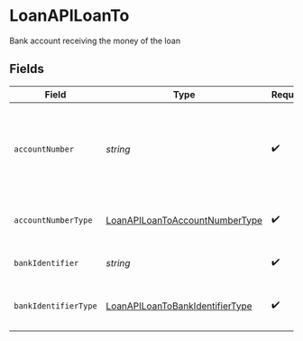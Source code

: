 # LoanAPILoanTo

Bank account receiving the money of the loan


## Fields

| Field                                                                                     | Type                                                                                      | Required                                                                                  | Description                                                                               |
| ----------------------------------------------------------------------------------------- | ----------------------------------------------------------------------------------------- | ----------------------------------------------------------------------------------------- | ----------------------------------------------------------------------------------------- |
| `accountNumber`                                                                           | *string*                                                                                  | :heavy_check_mark:                                                                        | The account identifier. Only IBANs are supported at the moment.                           |
| `accountNumberType`                                                                       | [LoanAPILoanToAccountNumberType](../../models/shared/loanapiloantoaccountnumbertype.md)   | :heavy_check_mark:                                                                        | The type of account number (e.g. IBAN).                                                   |
| `bankIdentifier`                                                                          | *string*                                                                                  | :heavy_check_mark:                                                                        | The identifier of the bank.                                                               |
| `bankIdentifierType`                                                                      | [LoanAPILoanToBankIdentifierType](../../models/shared/loanapiloantobankidentifiertype.md) | :heavy_check_mark:                                                                        | The type of bank identifier (e.g. BIC).                                                   |
